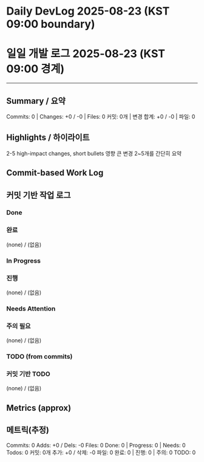 ﻿# Daily DevLog 2025-08-23 (KST 09:00 boundary)
# 일일 개발 로그 2025-08-23 (KST 09:00 경계)

---

## Summary / 요약
Commits: 0 | Changes: +0 / -0 | Files: 0
커밋: 0개 | 변경 합계: +0 / -0 | 파일: 0

## Highlights / 하이라이트
2-5 high-impact changes, short bullets
영향 큰 변경 2~5개를 간단히 요약

## Commit-based Work Log
## 커밋 기반 작업 로그

### Done
### 완료
(none) / (없음)

### In Progress
### 진행
(none) / (없음)

### Needs Attention
### 주의 필요
(none) / (없음)

### TODO (from commits)
### 커밋 기반 TODO
(none) / (없음)

## Metrics (approx)
## 메트릭(추정)
Commits: 0
Adds: +0 / Dels: -0
Files: 0
Done: 0 | Progress: 0 | Needs: 0
Todos: 0
커밋: 0개
추가: +0 / 삭제: -0
파일: 0
완료: 0 | 진행: 0 | 주의: 0
TODO: 0

